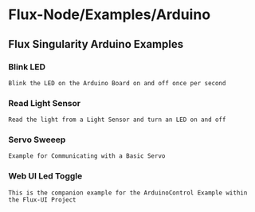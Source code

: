 Flux-Node/Examples/Arduino
=========

Flux Singularity Arduino Examples
---------

### Blink LED

	Blink the LED on the Arduino Board on and off once per second

### Read Light Sensor

	Read the light from a Light Sensor and turn an LED on and off
	
### Servo Sweeep

	Example for Communicating with a Basic Servo
	
### Web UI Led Toggle

	This is the companion example for the ArduinoControl Example within the Flux-UI Project
	